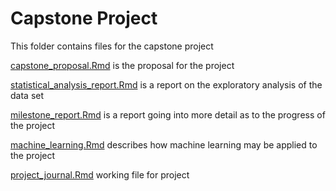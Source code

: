 # Capstone Project
This folder contains files for the capstone project

[capstone_proposal.Rmd](capstone_proposal.Rmd) is the proposal for the project

[statistical_analysis_report.Rmd](statistical_analysis_report.Rmd) is a report on the exploratory analysis of the data set

[milestone_report.Rmd](milestone_report.Rmd) is a report going into more detail as to the progress of the project

[machine_learning.Rmd](machine_learning.Rmd) describes how machine learning may be applied to the project

[project_journal.Rmd](project_journal.Rmd) working file for project